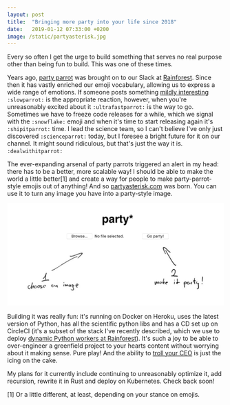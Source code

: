 ```yaml
---
layout: post
title:  "Bringing more party into your life since 2018"
date:   2019-01-12 07:33:00 +0200
image: /static/partyasterisk.jpg
---
```


Every so often I get the urge to build something that serves no real purpose other than being fun to build. This was one of these times.

Years ago, [party parrot](https://cultofthepartyparrot.com/) was brought on to our Slack at [Rainforest](http://rainforestqa.com/). Since then it has vastly enriched our emoji vocabulary, allowing us to express a wide range of emotions. If someone posts something [mildly interesting](https://www.reddit.com/r/mildlyinteresting/) `:slowparrot:` is the appropriate reaction, however, when you're unreasonably excited about it `:ultrafastparrot:` is the way to go. Sometimes we have to freeze code releases for a while, which we signal with the `:snowflake:` emoji and when it's time to start releasing again it's `:shipitparrot:` time. I lead the science team, so I can't believe I've only just discovered `:scienceparrot:` today, but I foresee a bright future for it on our channel. It might sound ridiculous, but that's just the way it is. `:dealwithitparrot:`

The ever-expanding arsenal of party parrots triggered an alert in my head: there has to be a better, more scalable way! I should be able to make the world a little better[1] and create a way for people to make party-parrot-style emojis out of anything! And so [partyasterisk.com](https://www.partyasterisk.com) was born. You can use it to turn any image you have into a party-style image.

![partyasterisk.com](/static/partyasterisk.jpg)

Building it was really fun: it's running on Docker on Heroku, uses the latest version of Python, has all the scientific python libs and has a CD set up on CircleCI (it's a subset of the stack I've recently described, which we use to deploy [dynamic Python workers at Rainforest](https://www.rainforestqa.com/blog/2019-01-10-how-to-make-python-workers-scale-dynamically/)). It's such a joy to be able to over-engineer a greenfield project to your hearts content without worrying about it making sense. Pure play! And the ability to [troll your CEO](https://twitter.com/maciejgryka/status/1076092936754946050) is just the icing on the cake.

My plans for it currently include continuing to unreasonably optimize it, add recursion, rewrite it in Rust and deploy on Kubernetes. Check back soon!

[1] Or a little different, at least, depending on your stance on emojis.
